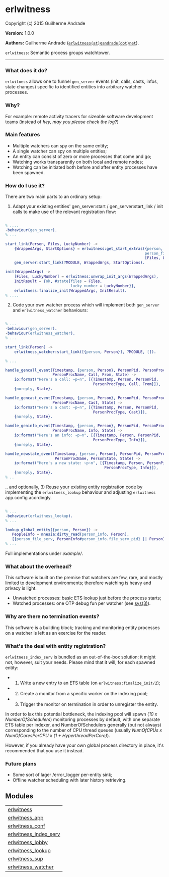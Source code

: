 

# erlwitness #

Copyright (c) 2015 Guilherme Andrade

__Version:__ 1.0.0

__Authors:__ Guilherme Andrade ([`erlwitness(at)gandrade(dot)net`](mailto:erlwitness(at)gandrade(dot)net)).

`erlwitness`: Semantic process groups watchtower.

---------


### <a name="What_does_it_do?">What does it do?</a> ###


`erlwitness` allows one to funnel `gen_server` events (init, calls, casts, infos, state changes) specific to identified entities into arbitrary watcher processes.


### <a name="Why?">Why?</a> ###


For example: remote activity tracers for sizeable software development teams (instead of _hey, may you please check the log?_)


### <a name="Main_features">Main features</a> ###


- Multiple watchers can spy on the same entity;
- A single watcher can spy on multiple entities;
- An entity can consist of zero or more processes that come and go;
- Watching works transparently on both local and remote nodes;
- Watching can be initiated both before and after entity processes have been spawned.


### <a name="How_do_I_use_it?">How do I use it?</a> ###


There are two main parts to an ordinary setup:

1) Adapt your existing entities' gen_server:start / gen_server:start_link / init calls to make use of the relevant registration flow:

```erlang

% ....
-behaviour(gen_server).
% ...

start_link(Person, Files, LuckyNumber) ->
    {WrappedArgs, StartOptions} = erlwitness:get_start_extras({person, Person}, 
                                                              person_file_serv,
                                                              [Files, LuckyNumber]),
    gen_server:start_link(?MODULE, WrappedArgs, StartOptions).

init(WrappedArgs) ->
    [Files, LuckyNumber] = erlwitness:unwrap_init_args(WrappedArgs),
    InitResult = {ok, #state{files = Files,
                             lucky_number = LuckyNumber}},
    erlwitness:finalize_init(WrappedArgs, InitResult).
% ....

```

2) Code your own watcher process which will implement both `gen_server` and `erlwitness_watcher` behaviours:

```erlang

% ...
-behaviour(gen_server).
-behaviour(erlwitness_watcher).
% ...

start_link(Person) ->
    erlwitness_watcher:start_link([{person, Person}], ?MODULE, []).

% ...

handle_gencall_event(Timestamp, {person, Person}, PersonPid, PersonProcType,
                     PersonProcName, Call, From, State) ->
    io:format("Here's a call: ~p~n", [{Timestamp, Person, PersonPid,
                                       PersonProcType, Call, From}]),
    {noreply, State}.

handle_gencast_event(Timestamp, {person, Person}, PersonPid, PersonProcType,
                     PersonProcName, Cast, State) ->
    io:format("Here's a cast: ~p~n", [{Timestamp, Person, PersonPid,
                                       PersonProcType, Cast}]),
    {noreply, State}.

handle_geninfo_event(Timestamp, {person, Person}, PersonPid, PersonProcType,
                     PersonProcName, Info, State) ->
    io:format("Here's an info: ~p~n", [{Timestamp, Person, PersonPid,
                                       PersonProcType, Info}]),
    {noreply, State}.

handle_newstate_event(Timestamp, {person, Person}, PersonPid, PersonProcType,
                      PersonProcName, PersonState, State) ->
    io:format("Here's a new state: ~p~n", [{Timestamp, Person, PersonPid,
                                            PersonProcType, Info}]),
    {noreply, State}.
% ..

```

.. and optionally, 3) Reuse your existing entity registration code by implementing the `erlwitness_lookup` behaviour and adjusting `erlwitness` app.config acordingly.

```erlang

% ...
-behaviour(erlwitness_lookup).
% ...

lookup_global_entity({person, Person}) ->
   PeopleInfo = mnesia:dirty_read(person_info, Person),
   [{person_file_serv, PersonInfo#person_info.file_serv_pid} || PersonInfo <- Pids].
% ...

```

Full implementations under _example/_.


### <a name="What_about_the_overhead?">What about the overhead?</a> ###


This software is built on the premise that watchers are few, rare, and mostly limited
to development environments; therefore watching is heavy and privacy is light.
- Unwatched processes: basic ETS lookup just before the process starts;
- Watched processes: one OTP debug fun per watcher (see [sys(3)](http://www.erlang.org/doc/man/sys.html)).


### <a name="Why_are_there_no_termination_events?">Why are there no termination events?</a> ###


This software is a building block; tracking and monitoring entity processes on a watcher is left as an exercise for the reader.


### <a name="What's_the_deal_with_entity_registration?">What's the deal with entity registration?</a> ###


`erlwitness_index_serv` is bundled as an out-of-the-box solution; it might not, however, suit your needs. Please mind that it will, for each spawned entity:
- 1) Write a new entry to an ETS table (on `erlwitness:finalize_init/2`);
- 2) Create a monitor from a specific worker on the indexing pool;
- 3) Trigger the monitor on termination in order to unregister the entity.

In order to lax this potential bottleneck, the indexing pool will spawn (_10 x NumberOfSchedulers_) monitoring processes by default, with one separate ETS table per indexer, and NumberOfSchedulers generally (but not always) corresponding to the number of CPU thread queues (usually _NumOfCPUs x NumOfCoresPerCPU x (1 + HyperthreadPerCore)_).

However, if you already have your own global process directory in place, it's recommended that you use it instead.


### <a name="Future_plans">Future plans</a> ###

- Some sort of lager /error\_logger per-entity sink;
- Offline watcher scheduling with later history retrieving.


## Modules ##


<table width="100%" border="0" summary="list of modules">
<tr><td><a href="https://github.com/g-andrade/erlwitness/blob/master/doc/erlwitness.md" class="module">erlwitness</a></td></tr>
<tr><td><a href="https://github.com/g-andrade/erlwitness/blob/master/doc/erlwitness_app.md" class="module">erlwitness_app</a></td></tr>
<tr><td><a href="https://github.com/g-andrade/erlwitness/blob/master/doc/erlwitness_conf.md" class="module">erlwitness_conf</a></td></tr>
<tr><td><a href="https://github.com/g-andrade/erlwitness/blob/master/doc/erlwitness_index_serv.md" class="module">erlwitness_index_serv</a></td></tr>
<tr><td><a href="https://github.com/g-andrade/erlwitness/blob/master/doc/erlwitness_lobby.md" class="module">erlwitness_lobby</a></td></tr>
<tr><td><a href="https://github.com/g-andrade/erlwitness/blob/master/doc/erlwitness_lookup.md" class="module">erlwitness_lookup</a></td></tr>
<tr><td><a href="https://github.com/g-andrade/erlwitness/blob/master/doc/erlwitness_sup.md" class="module">erlwitness_sup</a></td></tr>
<tr><td><a href="https://github.com/g-andrade/erlwitness/blob/master/doc/erlwitness_watcher.md" class="module">erlwitness_watcher</a></td></tr></table>

